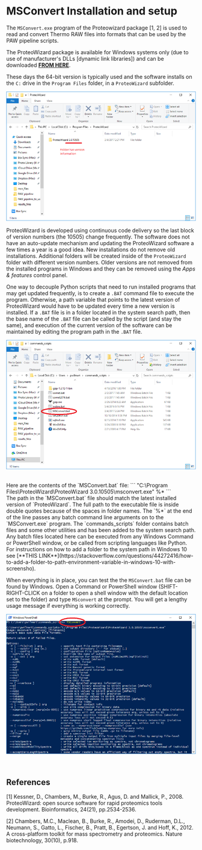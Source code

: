 # MSConvert Installation and setup

The `MSConvert.exe` program of the Proteowizard package [1, 2] is used to read and convert Thermo RAW files into formats that can be used by the PAW pipeline scripts.

The ProteoWizard package is available for Windows systems only (due to use of manufacturer's DLLs [dynamic link libraries]) and can be downloaded [**FROM HERE**](http://proteowizard.sourceforge.net/downloads.shtml).

These days the 64-bit version is typically used and the software installs on the `C:` drive in the `Program Files` folder, in a `ProteoWizard` subfolder.

![ProteoWizard](../images/MSConvert_folder.png)

ProteoWizard is developed using continuous code delivery so the last block of version numbers (the 10505) change frequently. The software does not have an auto-update mechanism and updating the ProteoWizard software a few times a year is a good idea. New installations do not remove old installations. Additional folders will be created inside of the `ProteoWizard` folder with different version numbers. Older versions are not removed from the installed programs in Windows and they can be removed using the *Apps & features* control panel.

One way to decouple Python scripts that need to run installed programs that may get updated frequently, is to create a `.BAT` command file to execute the program. Otherwise, a path variable that points to the latest version of ProteoWizard would have to be updated every time a new version is installed. If a `.BAT` file is in a folder located in the system search path, then the base name of the `.BAT` file can be called by the script (and stay the same), and execution of the current version of the software can be maintained by editing the program path in the `.BAT` file.

![MSConvert_batch](../images/MSConvert_batch.png)

<br>
Here are the contents of the `MSConvert.bat` file:
```
"C:\Program Files\ProteoWizard\ProteoWizard 3.0.10505\msconvert.exe" %*
```

<br>
The path in the `MSConvert.bat` file should match the latest installed version of `ProteoWizard`. The full path to the executable file is inside double quotes because of the spaces in folder names. The `%*` at the end of the line passes any batch command line arguments on to the `MSConvert.exe` program. The `commands_scripts` folder contains batch files and some other utilities and has been added to the system search path. Any batch files located here can be executed from any Windows Command or PowerShell window, or be called from scripting languages like Python. For instructions on how to add a folder to the system path in Windows 10 see [**THIS LINK**](https://stackoverflow.com/questions/44272416/how-to-add-a-folder-to-path-environment-variable-in-windows-10-with-screensho).

When everything is in place, you can test the the `MSConvert.bat` file can be found by Windows. Open a  Command or PowerShell window (SHIFT-RIGHT-CLICK on a folder to open a shell window with the default location set to the folder) and type `MSconvert` at the prompt. You will get a lengthy usage message if everything is working correctly.

![MSConvert_command](../images/MSConvert_command.png)

<br>

## References

[1] Kessner, D., Chambers, M., Burke, R., Agus, D. and Mallick, P., 2008. ProteoWizard: open source software for rapid proteomics tools development. Bioinformatics, 24(21), pp.2534-2536.

[2] Chambers, M.C., Maclean, B., Burke, R., Amodei, D., Ruderman, D.L., Neumann, S., Gatto, L., Fischer, B., Pratt, B., Egertson, J. and Hoff, K., 2012. A cross-platform toolkit for mass spectrometry and proteomics. Nature biotechnology, 30(10), p.918.
